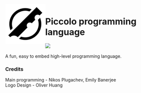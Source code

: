 
<img src="branding/logo.png" align="left" width="128px"/>

# Piccolo programming language
[![](https://discordapp.com/api/guilds/934984567411068948/widget.png?style=shield)](https://discord.gg/ZW8VwQCfGs)

A fun, easy to embed high-level programming language.

### Credits

Main programming - Nikos Plugachev, Emily Banerjee<br>
Logo Design - Oliver Huang